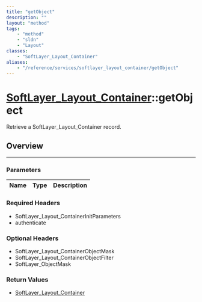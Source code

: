 ```yaml
---
title: "getObject"
description: ""
layout: "method"
tags:
    - "method"
    - "sldn"
    - "Layout"
classes:
    - "SoftLayer_Layout_Container"
aliases:
    - "/reference/services/softlayer_layout_container/getObject"
---
```

# [SoftLayer_Layout_Container](/reference/services/SoftLayer_Layout_Container)::getObject

Retrieve a SoftLayer_Layout_Container record.


## Overview 


-----

### Parameters 
|Name | Type | Description |
| --- | --- | --- |


### Required Headers
* SoftLayer_Layout_ContainerInitParameters
* authenticate


### Optional Headers
* SoftLayer_Layout_ContainerObjectMask
* SoftLayer_Layout_ContainerObjectFilter
* SoftLayer_ObjectMask

### Return Values
* <a href='/reference/datatypes/SoftLayer_Layout_Container'>SoftLayer_Layout_Container </a>




